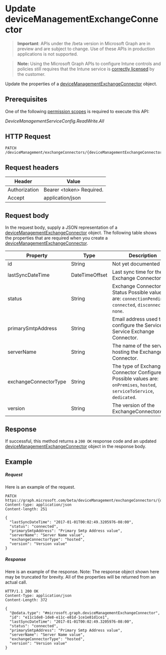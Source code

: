 ﻿# Update deviceManagementExchangeConnector

> **Important**: APIs under the /beta version in Microsoft Graph are in preview and are subject to change. Use of these APIs in production applications is not supported.

> **Note:** Using the Microsoft Graph APIs to configure Intune controls and policies still requires that the Intune service is [correctly licensed](https://go.microsoft.com/fwlink/?linkid=839381) by the customer.

Update the properties of a [deviceManagementExchangeConnector](../resources/intune_onboarding_devicemanagementexchangeconnector.md) object.
## Prerequisites
One of the following [permission scopes](https://developer.microsoft.com/en-us/graph/docs/authorization/permission_scopes) is required to execute this API:

*DeviceManagementServiceConfig.ReadWrite.All*
## HTTP Request
<!-- {
  "blockType": "ignored"
}
-->
```http
PATCH /deviceManagement/exchangeConnectors/{deviceManagementExchangeConnectorId}
```

## Request headers
|Header|Value|
|---|---|
|Authorization|Bearer &lt;token&gt; Required.|
|Accept|application/json|

## Request body
In the request body, supply a JSON representation of a [deviceManagementExchangeConnector](../resources/intune_onboarding_devicemanagementexchangeconnector.md) object.
The following table shows the properties that are required when you create a [deviceManagementExchangeConnector](../resources/intune_onboarding_devicemanagementexchangeconnector.md).

|Property|Type|Description|
|---|---|---|
|id|String|Not yet documented|
|lastSyncDateTime|DateTimeOffset|Last sync time for the Exchange Connector|
|status|String|Exchange Connector Status Possible values are: `connectionPending`, `connected`, `disconnected`, `none`.|
|primarySmtpAddress|String|Email address used to configure the Service To Service Exchange Connector.|
|serverName|String|The name of the server hosting the Exchange Connector.|
|exchangeConnectorType|String|The type of Exchange Connector Configured. Possible values are: `onPremises`, `hosted`, `serviceToService`, `dedicated`.|
|version|String|The version of the ExchangeConnectorAgent|

## Response

If successful, this method returns a `200 OK` response code and an updated [deviceManagementExchangeConnector](../resources/intune_onboarding_devicemanagementexchangeconnector.md) object in the response body.

## Example

##### Request

Here is an example of the request.
```http
PATCH https://graph.microsoft.com/beta/deviceManagement/exchangeConnectors/{deviceManagementExchangeConnectorId}
Content-type: application/json
Content-length: 251

{
  "lastSyncDateTime": "2017-01-01T00:02:49.3205976-08:00",
  "status": "connected",
  "primarySmtpAddress": "Primary Smtp Address value",
  "serverName": "Server Name value",
  "exchangeConnectorType": "hosted",
  "version": "Version value"
}
```

##### Response

Here is an example of the response. Note: The response object shown here may be truncated for brevity. All of the properties will be returned from an actual call.
```http
HTTP/1.1 200 OK
Content-Type: application/json
Content-Length: 372

{
  "@odata.type": "#microsoft.graph.deviceManagementExchangeConnector",
  "id": "e11c1de8-1de8-e11c-e81d-1ce1e81d1ce1",
  "lastSyncDateTime": "2017-01-01T00:02:49.3205976-08:00",
  "status": "connected",
  "primarySmtpAddress": "Primary Smtp Address value",
  "serverName": "Server Name value",
  "exchangeConnectorType": "hosted",
  "version": "Version value"
}
```



